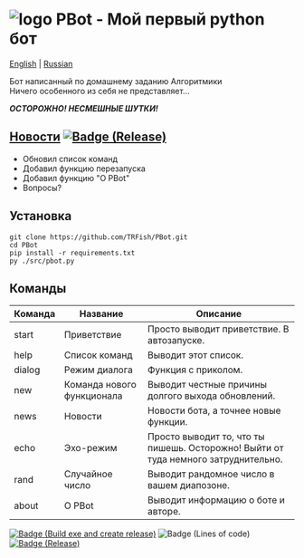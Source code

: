 # ![logo][] PBot - Мой первый python бот

[English][] | [Russian][]

Бот написанный по домашнему заданию Алгоритмики  
Ничего особенного из себя не представляет...  

***ОСТОРОЖНО! НЕСМЕШНЫЕ ШУТКИ!***

## [Новости][News] [![Badge (Release)]](https://github.com/TRFish/PBot/releases/latest)
- Обновил список команд
- Добавил функцию перезапуска
- Добавил функцию "О PBot"
- Вопросы?

## Установка

```
git clone https://github.com/TRFish/PBot.git
cd PBot
pip install -r requirements.txt
py ./src/pbot.py
```

## Команды

| Команда | Название                   | Описание                                                                           |
| ------- | -------------------------- | ---------------------------------------------------------------------------------- |
| start   | Приветствие                | Просто выводит приветствие. В автозапуске.                                         |
| help    | Список команд              | Выводит этот список.                                                               |
| dialog  | Режим диалога              | Функция с приколом.                                                                |
| new     | Команда нового функционала | Выводит честные причины долгого выхода обновлений.                                 |
| news    | Новости                    | Новости бота, а точнее новые функции.                                              |
| echo    | Эхо-режим                  | Просто выводит то, что ты пишешь. Осторожно! Выйти от туда немного затруднительно. |
| rand    | Случайное число            | Выводит рандомное число в вашем диапозоне.                                         |
| about   | О PBot                     | Выводит информацию о боте и авторе.                                                |

[![Badge (Build exe and create release)]](https://github.com/TRFish/PBot/actions/workflows/build.yml)
![Badge (Lines of code)]
[![Badge (Release)]](https://github.com/TRFish/PBot/releases/latest)


[logo]: https://user-images.githubusercontent.com/58299554/176998836-6dcfa6c1-79ce-45b6-8299-76aebb6cb8b7.svg
[English]: ../README.md
[Russian]: README-ru_RU.md
[News]: https://github.com/TRFish/PBot/blob/main/new.md

[Badge (Build exe and create release)]: https://github.com/TRFish/PBot/actions/workflows/build.yml/badge.svg
[Badge (Release)]: https://img.shields.io/github/v/release/TRFish/PBot
[Badge (Lines of code)]: https://img.shields.io/tokei/lines/github.com/TRFish/PBot

